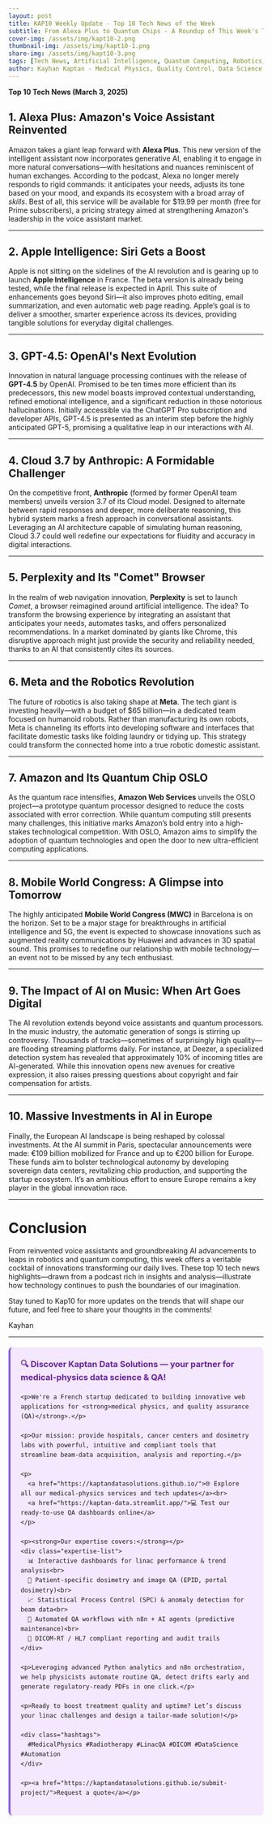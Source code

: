 ```yaml
---
layout: post
title: KAP10 Weekly Update - Top 10 Tech News of the Week
subtitle: From Alexa Plus to Quantum Chips - A Roundup of This Week's Top Tech Innovations
cover-img: /assets/img/kapt10-2.png
thumbnail-img: /assets/img/kapt10-1.png
share-img: /assets/img/kapt10-3.png
tags: [Tech News, Artificial Intelligence, Quantum Computing, Robotics, Innovation]
author: Kayhan Kaptan - Medical Physics, Quality Control, Data Science and Automation
---
```

**Top 10 Tech News (March 3, 2025)**

## 1. Alexa Plus: Amazon's Voice Assistant Reinvented

Amazon takes a giant leap forward with **Alexa Plus**. This new version of the intelligent assistant now incorporates generative AI, enabling it to engage in more natural conversations—with hesitations and nuances reminiscent of human exchanges. According to the podcast, Alexa no longer merely responds to rigid commands: it anticipates your needs, adjusts its tone based on your mood, and expands its ecosystem with a broad array of *skills*. Best of all, this service will be available for $19.99 per month (free for Prime subscribers), a pricing strategy aimed at strengthening Amazon's leadership in the voice assistant market.

---

## 2. Apple Intelligence: Siri Gets a Boost

Apple is not sitting on the sidelines of the AI revolution and is gearing up to launch **Apple Intelligence** in France. The beta version is already being tested, while the final release is expected in April. This suite of enhancements goes beyond Siri—it also improves photo editing, email summarization, and even automatic web page reading. Apple’s goal is to deliver a smoother, smarter experience across its devices, providing tangible solutions for everyday digital challenges.

---

## 3. GPT-4.5: OpenAI's Next Evolution

Innovation in natural language processing continues with the release of **GPT-4.5** by OpenAI. Promised to be ten times more efficient than its predecessors, this new model boasts improved contextual understanding, refined emotional intelligence, and a significant reduction in those notorious hallucinations. Initially accessible via the ChatGPT Pro subscription and developer APIs, GPT-4.5 is presented as an interim step before the highly anticipated GPT-5, promising a qualitative leap in our interactions with AI.

---

## 4. Cloud 3.7 by Anthropic: A Formidable Challenger

On the competitive front, **Anthropic** (formed by former OpenAI team members) unveils version 3.7 of its Cloud model. Designed to alternate between rapid responses and deeper, more deliberate reasoning, this hybrid system marks a fresh approach in conversational assistants. Leveraging an AI architecture capable of simulating human reasoning, Cloud 3.7 could well redefine our expectations for fluidity and accuracy in digital interactions.

---

## 5. Perplexity and Its "Comet" Browser

In the realm of web navigation innovation, **Perplexity** is set to launch *Comet*, a browser reimagined around artificial intelligence. The idea? To transform the browsing experience by integrating an assistant that anticipates your needs, automates tasks, and offers personalized recommendations. In a market dominated by giants like Chrome, this disruptive approach might just provide the security and reliability needed, thanks to an AI that consistently cites its sources.

---

## 6. Meta and the Robotics Revolution

The future of robotics is also taking shape at **Meta**. The tech giant is investing heavily—with a budget of $65 billion—in a dedicated team focused on humanoid robots. Rather than manufacturing its own robots, Meta is channeling its efforts into developing software and interfaces that facilitate domestic tasks like folding laundry or tidying up. This strategy could transform the connected home into a true robotic domestic assistant.

---

## 7. Amazon and Its Quantum Chip OSLO

As the quantum race intensifies, **Amazon Web Services** unveils the OSLO project—a prototype quantum processor designed to reduce the costs associated with error correction. While quantum computing still presents many challenges, this initiative marks Amazon’s bold entry into a high-stakes technological competition. With OSLO, Amazon aims to simplify the adoption of quantum technologies and open the door to new ultra-efficient computing applications.

---

## 8. Mobile World Congress: A Glimpse into Tomorrow

The highly anticipated **Mobile World Congress (MWC)** in Barcelona is on the horizon. Set to be a major stage for breakthroughs in artificial intelligence and 5G, the event is expected to showcase innovations such as augmented reality communications by Huawei and advances in 3D spatial sound. This promises to redefine our relationship with mobile technology—an event not to be missed by any tech enthusiast.

---

## 9. The Impact of AI on Music: When Art Goes Digital

The AI revolution extends beyond voice assistants and quantum processors. In the music industry, the automatic generation of songs is stirring up controversy. Thousands of tracks—sometimes of surprisingly high quality—are flooding streaming platforms daily. For instance, at Deezer, a specialized detection system has revealed that approximately 10% of incoming titles are AI-generated. While this innovation opens new avenues for creative expression, it also raises pressing questions about copyright and fair compensation for artists.

---

## 10. Massive Investments in AI in Europe

Finally, the European AI landscape is being reshaped by colossal investments. At the AI summit in Paris, spectacular announcements were made: €109 billion mobilized for France and up to €200 billion for Europe. These funds aim to bolster technological autonomy by developing sovereign data centers, revitalizing chip production, and supporting the startup ecosystem. It’s an ambitious effort to ensure Europe remains a key player in the global innovation race.

---

# Conclusion

From reinvented voice assistants and groundbreaking AI advancements to leaps in robotics and quantum computing, this week offers a veritable cocktail of innovations transforming our daily lives. These top 10 tech news highlights—drawn from a podcast rich in insights and analysis—illustrate how technology continues to push the boundaries of our imagination.

Stay tuned to Kap10 for more updates on the trends that will shape our future, and feel free to share your thoughts in the comments!

Kayhan

---


<html lang="fr">
<head>
    <meta charset="UTF-8">
    <meta name="viewport" content="width=device-width, initial-scale=1.0">
    <title>Kaptan Data Solutions</title>
    <style>
        .citation {
            background-color: #f3e8ff;
            border-left: 4px solid #8b5cf6;
            padding: 20px;
            margin: 20px 0;
            border-radius: 8px;
            font-family: -apple-system, BlinkMacSystemFont, 'Segoe UI', Roboto, sans-serif;
            line-height: 1.6;
        }
        .citation h3 {
            color: #6b21a8;
            margin-top: 0;
        }
        .citation a {
            color: #7c3aed;
            text-decoration: none;
        }
        .citation a:hover {
            text-decoration: underline;
        }
        .expertise-list {
            margin: 15px 0;
        }
        .hashtags {
            font-weight: bold;
            color: #7c3aed;
            margin-top: 15px;
        }
    </style>
</head>
<body>
  <div class="citation">
    <h3>🔍 Discover Kaptan Data Solutions — your partner for medical-physics data science & QA!</h3>

    <p>We're a French startup dedicated to building innovative web applications for <strong>medical physics, and quality assurance (QA)</strong>.</p>

    <p>Our mission: provide hospitals, cancer centers and dosimetry labs with powerful, intuitive and compliant tools that streamline beam-data acquisition, analysis and reporting.</p>

    <p>
      <a href="https://kaptandatasolutions.github.io/">🌐 Explore all our medical-physics services and tech updates</a><br>
      <a href="https://kaptan-data.streamlit.app/">💻 Test our ready-to-use QA dashboards online</a>
    </p>

    <p><strong>Our expertise covers:</strong></p>
    <div class="expertise-list">
      📊 Interactive dashboards for linac performance & trend analysis<br>
      🔬 Patient-specific dosimetry and image QA (EPID, portal dosimetry)<br>
      📈 Statistical Process Control (SPC) & anomaly detection for beam data<br>
      🤖 Automated QA workflows with n8n + AI agents (predictive maintenance)<br>
      📑 DICOM-RT / HL7 compliant reporting and audit trails
    </div>

    <p>Leveraging advanced Python analytics and n8n orchestration, we help physicists automate routine QA, detect drifts early and generate regulatory-ready PDFs in one click.</p>

    <p>Ready to boost treatment quality and uptime? Let’s discuss your linac challenges and design a tailor-made solution!</p>

    <div class="hashtags">
      #MedicalPhysics #Radiotherapy #LinacQA #DICOM #DataScience #Automation
    </div>

    <p><a href="https://kaptandatasolutions.github.io/submit-project/">Request a quote</a></p>
  </div>
</body>
</html>
